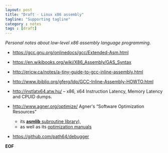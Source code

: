 ```yaml
---
layout: post
title: "Draft - Linux x86 assembly"
tagline: "Supporting tagline"
category : notes
tags : [draft]
---
```


_Personal notes about low-level x86 assembly language programming._

* <https://gcc.gnu.org/onlinedocs/gcc/Extended-Asm.html>
* <https://en.wikibooks.org/wiki/X86_Assembly/GAS_Syntax>
* <http://ericw.ca/notes/a-tiny-guide-to-gcc-inline-assembly.html>
* <http://www.ibiblio.org/gferg/ldp/GCC-Inline-Assembly-HOWTO.html>

* <http://instlatx64.atw.hu/> &ndash; x86, x64 Instruction Latency, Memory Latency and CPUID dumps.
* <http://www.agner.org/optimize/> Agner's “Software Optimization Resources”
    - its [__asmlib__ subroutine library](http://www.agner.org/optimize/#asmlib)),
    - as well as its [optimization manuals](http://www.agner.org/optimize/#manuals)

* <https://github.com/path64/debugger>

__EOF__
